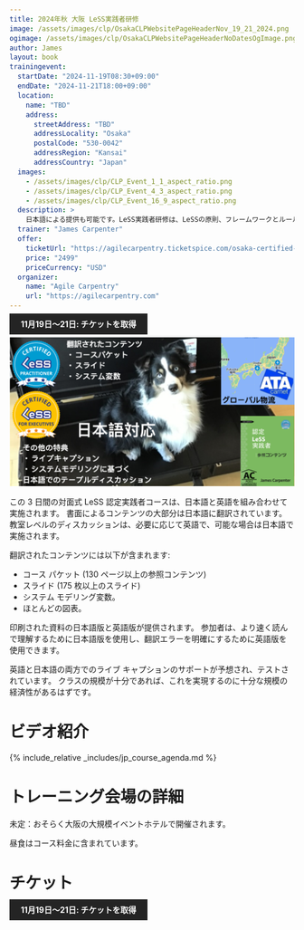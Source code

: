 ```yaml
---
title: 2024年秋 大阪 LeSS実践者研修
image: /assets/images/clp/OsakaCLPWebsitePageHeaderNov_19_21_2024.png
ogimage: /assets/images/clp/OsakaCLPWebsitePageHeaderNoDatesOgImage.png
author: James
layout: book
trainingevent:
  startDate: "2024-11-19T08:30+09:00"
  endDate: "2024-11-21T18:00+09:00"
  location:
    name: "TBD"
    address:
      streetAddress: "TBD"
      addressLocality: "Osaka"
      postalCode: "530-0042"
      addressRegion: "Kansai"
      addressCountry: "Japan"
  images:
    - /assets/images/clp/CLP_Event_1_1_aspect_ratio.png
    - /assets/images/clp/CLP_Event_4_3_aspect_ratio.png
    - /assets/images/clp/CLP_Event_16_9_aspect_ratio.png
  description: >
    日本語による提供も可能です。LeSS実践者研修は、LeSSの原則、フレームワークとルール、ガイドを網羅した詳細なコースです。このコースは、LeSSを製品開発グループに導入し改善するための重要な情報を提供します。コースには、LeSSの概要、LeSSの導入事例、演習、および参加者が最も関心を持つトピックを議論するための広範なLeSS Q&Aが含まれています。
  trainer: "James Carpenter"
  offer:
    ticketUrl: "https://agilecarpentry.ticketspice.com/osaka-certified-less-practitioner-fall-2024"
    price: "2499"
    priceCurrency: "USD"
  organizer:
    name: "Agile Carpentry"
    url: "https://agilecarpentry.com"
---
```


<a class="wx-button" href="https://agilecarpentry.ticketspice.com/osaka-certified-less-practitioner-fall-2024" style="background:rgba(36,36,36,1);color:white;padding:10px 20px;text-decoration:none;font-weight:bold;" target="_blank">11月19日～21日: チケットを取得</a>

![日本語コース](/assets/images/clp/JapaneseCLPPost.png)

この 3 日間の対面式 LeSS 認定実践者コースは、日本語と英語を組み合わせて実施されます。 書面によるコンテンツの大部分は日本語に翻訳されています。 教室レベルのディスカッションは、必要に応じて英語で、可能な場合は日本語で実施されます。

翻訳されたコンテンツには以下が含まれます:

* コース パケット (130 ページ以上の参照コンテンツ)
* スライド (175 枚以上のスライド)
* システム モデリング変数。
* ほとんどの図表。

印刷された資料の日本語版と英語版が提供されます。 参加者は、より速く読んで理解するために日本語版を使用し、翻訳エラーを明確にするために英語版を使用できます。

英語と日本語の両方でのライブ キャプションのサポートが予想され、テストされています。 クラスの規模が十分であれば、これを実現するのに十分な規模の経済性があるはずです。

# ビデオ紹介

{% include_relative _includes/jp_course_agenda.md %}

# トレーニング会場の詳細

未定：おそらく大阪の大規模イベントホテルで開催されます。

昼食はコース料金に含まれています。

# チケット

<a class="wx-button" href="https://agilecarpentry.ticketspice.com/osaka-certified-less-practitioner-fall-2024" style="background:rgba(36,36,36,1);color:white;padding:10px 20px;text-decoration:none;font-weight:bold;" target="_blank">11月19日～21日: チケットを取得</a>